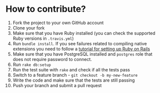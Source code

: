 # How to contribute?

1. Fork the project to your own GitHub account
2. Clone your fork
3. Make sure that you have Ruby installed (you can check the supported Ruby
versions in `.travis.yml`)
4. Run `bundle install`. If you see failures related to compiling native
extensions you need to follow a
[tutorial for setting up Ruby on Rails](https://gorails.com/setup)
5. Make sure that you have PostgreSQL installed and `postgres` role that does
not require password to connect.
6. Run `rake db:setup`
7. Run the test suite with `rake` and check if all the tests pass
8. Switch to a feature branch - `git checkout -b my-new-feature`
9. Write the code and make sure that the tests are still passing
10. Push your branch and submit a pull request
